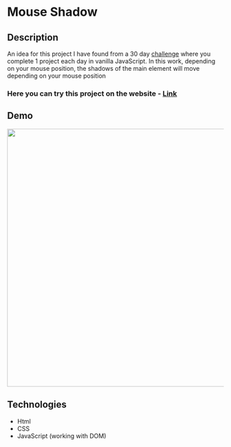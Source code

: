 # Mouse Shadow

## Description
An idea for this project I have found from a 30 day [challenge](https://javascript30.com/) where you complete 1 project each day in vanilla JavaScript. In this work, depending on your mouse position, the shadows of the main element will move depending on your mouse position

### Here you can try this project on the website - [Link](https://nathanbailie.github.io/Mouse-Shadow/ "Click to visit")

## Demo
<img src="https://github.com/NathanBailie/Mouse-Shadow/raw/main/demo.gif" width="600" />

## Technologies
* Html
* CSS 
* JavaScript (working with DOM)